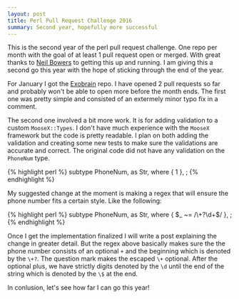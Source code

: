 ```yaml
---
layout: post
title: Perl Pull Request Challenge 2016
summary: Second year, hopefully more successful
---
```


This is the second year of the perl pull request challenge. One repo per month with the
goal of at least 1 pull request open or merged. With great thanks to [Neil Bowers](http://neilb.org)
to getting this up and running. I am giving this a second go this year with the hope of sticking
through the end of the year.


For January I got the [Exobrain](https://github.com/pjf/exobrain) repo. I have opened 2 pull requests so far
and probably won't be able to open more before the month ends. The first one was pretty simple and consisted of
an extermely minor typo fix in a comment.


The second one involved a bit more work. It is for adding validation to a custom `MooseX::Types`. I don't have
much experience with the `MooseX` framework but the code is pretty readable. I plan on both adding the validation
and creating some new tests to make sure the validations are accurate and correct. The original code did not
have any validation on the `PhoneNum` type.

{% highlight perl %}
subtype PhoneNum,
    as Str,
    where { 1 },
;
{% endhighlight %}

My suggested change at the moment is making a regex that will ensure the phone number fits a certain style. Like the following:

{% highlight perl %}
subtype PhoneNum,
    as Str,
    where { $_ ~= /\+?\d+$/ },
;
{% endhighlight %}

Once I get the implementation finalized I will write a post explaining the change in greater detail. But the regex above
basically makes sure the the phone number consists of an optional `+` and the beginning which is denoted by the `\+?`. The question
mark makes the escaped `\+` optional. After the optional plus, we have strictly digits denoted by the `\d` until the end of the string
which is denoted by the `\$` at the end.

In conlusion, let's see how far I can go this year!
